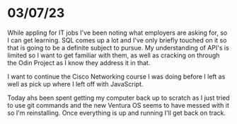 # 03/07/23

While appling for IT jobs I've been noting what employers are asking for, so I can get learning. 
SQL comes up a lot and I've only briefly touched on it so that is going to be a definite subject to pursue.
My understanding of API's is limited so I want to get familiar with them, as well as cracking on through the Odin Project as I know they address it in that. 

I want to continue the Cisco Networking course I was doing before I left as well as pick up where I left off with JavaScript. 

Today ahs been spent getting my computer back up to scratch as I just tried to use git commands and the new Ventura OS seems to have messed with it so I'm reinstalling. 
Once everything is up and running I'll get back on track. 